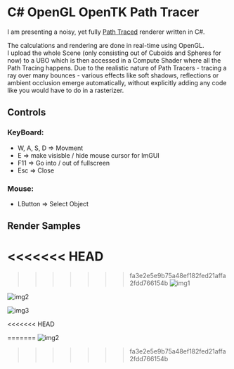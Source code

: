 # C# OpenGL OpenTK Path Tracer

I am presenting a noisy, yet fully [Path Traced](https://de.wikipedia.org/wiki/Path_Tracing) renderer written in C#.  


The calculations and rendering are done in real-time using OpenGL.  
I upload the whole Scene (only consisting out of Cuboids and Spheres for now) to a UBO which is then accessed in a Compute Shader where all the Path Tracing happens.
Due to the realistic nature of Path Tracers - tracing a ray over many bounces - various effects like soft shadows, reflections or ambient occlusion emerge automatically, without explicitly adding any code like you would have to do in a rasterizer.

## **Controls**

### **KeyBoard:**
* W, A, S, D => Movment
* E => make visisble / hide mouse cursor for ImGUI
* F11 => Go into / out of fullscreen
* Esc => Close

### **Mouse:**
* LButton => Select Object


## **Render Samples**
<<<<<<< HEAD
=======

>>>>>>> fa3e2e5e9b75a48ef182fed21affa2fdd766154b
![img1](https://github.com/JulianStambuk/OpenTK-PathTracer/blob/main/Screenshots/img1.png?raw=true)

![img2](https://github.com/JulianStambuk/OpenTK-PathTracer/blob/main/Screenshots/img2.png?raw=true)

![img3](https://github.com/JulianStambuk/OpenTK-PathTracer/blob/main/Screenshots/img3.png?raw=true)

<<<<<<< HEAD

=======
![img2](https://github.com/JulianStambuk/OpenTK-PathTracer/blob/main/Screenshots/img2.png?raw=true)
>>>>>>> fa3e2e5e9b75a48ef182fed21affa2fdd766154b
